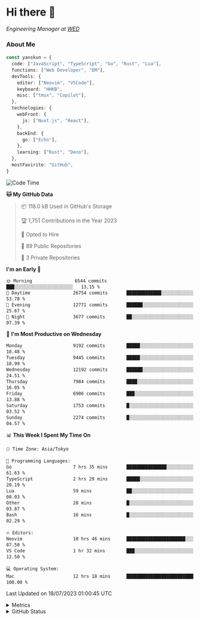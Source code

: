 # Hi there&nbsp;:wave:

<!-- ![Alt text](https://spotify-recently-played-readme.vercel.app/api?user=31kynbuubkiu3r4qh4hjuaglhfay) -->

_Engineering Manager at [WED](https://github.com/wedinc)_

### About Me

```ts
const yanskun = {
  code: ["JavaScript", "TypeScript", "Go", "Rust", "Lua"],
  functions: ["Web Developer", "EM"],
  devTools: {
    editor: ["Neovim", "VSCode"],
    keyboard: "HHKB",
    misc: ["tmux", "Copilot"],
  },
  technologies: {
    webFront: {
      js: ["Nuxt.js", "React"],
    },
    backEnd: {
      go: ["Echo"],
    },
    learning: ["Rust", "Deno"],
  },
  mostFavirite: "GitHub",
}
```

<!--START_SECTION:waka-->
![Code Time](http://img.shields.io/badge/Code%20Time-376%20hrs%2057%20mins-blue)

**🐱 My GitHub Data** 

> 📦 118.0 kB Used in GitHub's Storage 
 > 
> 🏆 1,751 Contributions in the Year 2023
 > 
> 💼 Opted to Hire
 > 
> 📜 89 Public Repositories 
 > 
> 🔑 3 Private Repositories 
 > 
**I'm an Early 🐤** 

```text
🌞 Morning                6544 commits        ███░░░░░░░░░░░░░░░░░░░░░░   13.15 % 
🌆 Daytime                26754 commits       █████████████░░░░░░░░░░░░   53.78 % 
🌃 Evening                12771 commits       ██████░░░░░░░░░░░░░░░░░░░   25.67 % 
🌙 Night                  3677 commits        ██░░░░░░░░░░░░░░░░░░░░░░░   07.39 % 
```
📅 **I'm Most Productive on Wednesday** 

```text
Monday                   9192 commits        █████░░░░░░░░░░░░░░░░░░░░   18.48 % 
Tuesday                  9445 commits        █████░░░░░░░░░░░░░░░░░░░░   18.99 % 
Wednesday                12192 commits       ██████░░░░░░░░░░░░░░░░░░░   24.51 % 
Thursday                 7984 commits        ████░░░░░░░░░░░░░░░░░░░░░   16.05 % 
Friday                   6906 commits        ███░░░░░░░░░░░░░░░░░░░░░░   13.88 % 
Saturday                 1753 commits        █░░░░░░░░░░░░░░░░░░░░░░░░   03.52 % 
Sunday                   2274 commits        █░░░░░░░░░░░░░░░░░░░░░░░░   04.57 % 
```


📊 **This Week I Spent My Time On** 

```text
🕑︎ Time Zone: Asia/Tokyo

💬 Programming Languages: 
Go                       7 hrs 35 mins       ███████████████░░░░░░░░░░   61.63 % 
TypeScript               2 hrs 29 mins       █████░░░░░░░░░░░░░░░░░░░░   20.19 % 
Lua                      59 mins             ██░░░░░░░░░░░░░░░░░░░░░░░   08.03 % 
Other                    28 mins             █░░░░░░░░░░░░░░░░░░░░░░░░   03.87 % 
Bash                     16 mins             █░░░░░░░░░░░░░░░░░░░░░░░░   02.29 % 

🔥 Editors: 
Neovim                   10 hrs 46 mins      ██████████████████████░░░   87.50 % 
VS Code                  1 hr 32 mins        ███░░░░░░░░░░░░░░░░░░░░░░   12.50 % 

💻 Operating System: 
Mac                      12 hrs 18 mins      █████████████████████████   100.00 % 
```


 Last Updated on 18/07/2023 01:00:45 UTC
<!--END_SECTION:waka-->

<details>
  <summary>Metrics</summary>
  <img src="https://github.com/yanskun/yanskun/blob/main/github-metrics.svg" alt="Metrics">
</details>

<details>
  <summary>GitHub Status</summary>
  <picture>
    <source media="(prefers-color-scheme: dark)" srcset="https://raw.githubusercontent.com/yanskun/yanskun/master/profile-summary-card-output/nord_dark/0-profile-details.svg">
   <img src="https://raw.githubusercontent.com/yanskun/yanskun/master/profile-summary-card-output/default/0-profile-details.svg">
  </picture>
  <br>
  <picture>
    <source media="(prefers-color-scheme: dark)" srcset="https://raw.githubusercontent.com/yanskun/yanskun/master/profile-summary-card-output/nord_dark/1-repos-per-language.svg">
   <img src="https://raw.githubusercontent.com/yanskun/yanskun/master/profile-summary-card-output/default/1-repos-per-language.svg">
  </picture>
  <picture>
    <source media="(prefers-color-scheme: dark)" srcset="https://raw.githubusercontent.com/yanskun/yanskun/master/profile-summary-card-output/nord_dark/2-most-commit-language.svg">
   <img src="https://raw.githubusercontent.com/yanskun/yanskun/master/profile-summary-card-output/default/2-most-commit-language.svg">
  </picture>
  <br>
  <picture>
    <source media="(prefers-color-scheme: dark)" srcset="https://raw.githubusercontent.com/yanskun/yanskun/master/profile-summary-card-output/nord_dark/3-stats.svg">
   <img src="https://raw.githubusercontent.com/yanskun/yanskun/master/profile-summary-card-output/default/3-stats.svg">
  </picture>
  <picture>
    <source media="(prefers-color-scheme: dark)" srcset="https://raw.githubusercontent.com/yanskun/yanskun/master/profile-summary-card-output/nord_dark/4-productive-time.svg">
   <img src="https://raw.githubusercontent.com/yanskun/yanskun/master/profile-summary-card-output/default/4-productive-time.svg">
  </picture>
</details>
